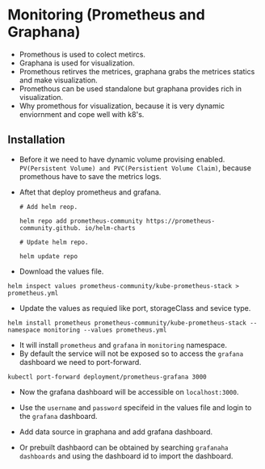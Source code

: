 <!-- Monitoring -->

# Monitoring (Prometheus and Graphana)

- Promethous is used to colect metircs.
- Graphana is used for visualization.
- Promethous retirves the metrices, graphana grabs the metrices statics and make visualization.
- Promethous can be used standalone but graphana provides rich in visualization.
- Why promethous for visualization, because it is very dynamic enviornment and cope well with k8's.

## Installation

- Before it we need to have dynamic volume provising enabled.` PV(Persistent Volume) and PVC(Persistient Volume Claim)`, because promethous have to save the metrics logs.

- Aftet that deploy prometheus and grafana.

  ```
  # Add helm reop.

  helm repo add prometheus-community https://prometheus-community.github. io/helm-charts

  # Update helm repo.

  helm update repo

  ```

- Download the values file.

```
helm inspect values prometheus-community/kube-prometheus-stack > prometheus.yml
```

- Update the values as requied like port, storageClass and sevice type.

```
helm install prometheus prometheus-community/kube-prometheus-stack --namespace monitoring --values prometheus.yml
```

- It will install `prometheus` and `grafana` in `monitoring` namespace.
- By default the service will not be exposed so to access the `grafana` dashboard we need to port-forward.

```
kubectl port-forward deployment/prometheus-grafana 3000
```

- Now the grafana dashboard will be accessible on `localhost:3000`.

- Use the `username` and `password` specifeid in the values file and login to the `grafana` dashboard.
- Add data source in graphana and add grafana dashboard.
- Or prebuilt dashbaord can be obtained by searching `grafanaha` `dashboards` and using the dashboard id to import the dashboard.
